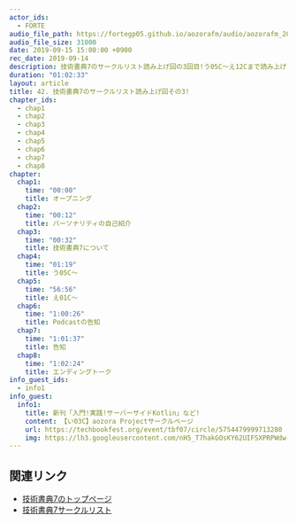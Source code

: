 ```yaml
---
actor_ids:
  - FORTE
audio_file_path: https://fortegp05.github.io/aozorafm/audio/aozorafm_20190915_01.mp3
audio_file_size: 31000
date: 2019-09-15 15:00:00 +0900
rec_date: 2019-09-14
description: 技術書典7のサークルリスト読み上げ回の3回目!う05C〜え12Cまで読み上げました!
duration: "01:02:33"
layout: article
title: 42. 技術書典7のサークルリスト読み上げ回その3!
chapter_ids:
  - chap1
  - chap2
  - chap3
  - chap4
  - chap5
  - chap6
  - chap7
  - chap8
chapter:
  chap1:
    time: "00:00"
    title: オープニング
  chap2:
    time: "00:12"
    title: バーソナリティの自己紹介
  chap3:
    time: "00:32"
    title: 技術書典7について
  chap4:
    time: "01:19"
    title: う05C〜
  chap5:
    time: "56:56"
    title: え01C〜
  chap6:
    time: "1:00:26"
    title: Podcastの告知
  chap7:
    time: "1:01:37"
    title: 告知
  chap8:
    time: "1:02:24"
    title: エンディングトーク
info_guest_ids:
  - info1
info_guest:
  info1:
    title: 新刊「入門!実践!サーバーサイドKotlin」など!
    content: 【い03C】aozora Projectサークルページ
    url: https://techbookfest.org/event/tbf07/circle/5754479999713280
    img: https://lh3.googleusercontent.com/nH5_T7hakGOsKY62UIFSXPRPWdw-w7rqAVkfAnrA16HMGLk02zmzmCB0yG-TPB3WlpMaVc5jRXH0H2ZGksyb
---
```


## 関連リンク
- [技術書典7のトップページ](https://techbookfest.org/event/tbf07)
- [技術書典7サークルリスト](https://techbookfest.org/event/tbf07/circle)
